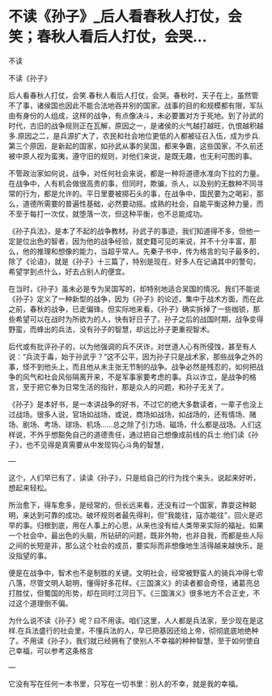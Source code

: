 # 不读《孙子》_后人看春秋人打仗，会笑；春秋人看后人打仗，会哭...

不读

不读《孙子》

后人看春秋人打仗，会笑.春秋人看后人打仗，会哭。春秋时，天子在上，虽然管不了事，诸侯国也因此不能合法地吞并别的国家。战事的目的和规模都有限，军队由有身份的人组成，这样的战争，有点像决斗，未必要置对方于死地。到了孙武的时代，古旧的战争规则正在瓦解，原因之一，是诸侯的火气越打越旺，仇恨越积越多.原因之二，是兵源扩大了，农民和社会地位更低的人都被征召入伍，成为步兵.第三个原因，是新起的国家，如孙武从事的吴国，都来争霸，这些国家，不久前还被中原人视为蛮夷，遵守旧的规则，对他们来说，是既无趣，也无利可图的事。

不管政治家如何说，战争，对任何社会来说，都是一种将道德水准向下拉的力量。在战争中，人有机会做很高贵的事，但同时，欺骗，杀人，以及别的无数种不同寻常的行为，都是允许的。平日里要被掷石头的事，在战争中，国民要为之喝彩，那么，道德所需要的普遍性基础，必然要动摇。成熟的社会，自能平衡这种力量，而不至于每打一次仗，就堕落一次，但这种平衡，也不总能成功。

《孙子兵法》，是本了不起的战争教材。孙武子的事迹，我们知道得不多，但他一定是位出色的智者，因为他的战争经验，就史籍可见的来说，并不十分丰富，那么，他的推理和想像的能力，当超乎常人。先秦子书中，传为格言的句子最多的，除了《论语》，就是《孙子》十三篇了，特别是现在，好多人在记诵其中的警句，希望学到点什么，好去占别人的便宜。

在当时，《孙子》虽未必是专为吴国写的，却特别地适合吴国的情况。我们不能说《孙子》定义了一种新型的战争，因为《孙子》的论述，集中于战术方面，而在此之前，春秋的战争，已走偏锋。但实际地来看，《孙子》确实拆掉了一些枷锁，那些希望可以在战时为所欲为的人，快有好日子了。孙子之后的战国时期，战争变得野蛮，而蜂出的兵法，没有孙子的智慧，却远比孙子更重视智术。

后代或有批评孙子的，以为他强调的兵不厌诈，对世道人心有所侵蚀，甚至有人说：“兵流于毒，始于孙武乎？”这不公平，因为孙子只是战术家，那些战争之外的事，怪不到他头上，而且他从未主张无节制的战争。战争必然是残忍的，如何把战争的风气和社会风俗隔离开来，不是军事家要考虑的事。兵以诈立，是战争的格言，至于把它奉为日常生活的指针，那是众人的问题，和孙子无关了。

《孙子》是本好书，是一本讲战争的好书，不过它的绝大多数读者，一辈子也没上过战场。很多人说，官场如战场，或说，商场如战场，如战场的，还有情场、赌场、剧场、考场、球场、机场……总之除了引力场、磁场，什么都是战场。人们这样说，不外乎想豁免自己的道德责任，通过把自己想像成前线的兵士.他们读《孙子》，也不见得是真需要从中发现钩心斗角的智慧，

—

这个，人们早已有了，读读《孙子》，只是给自己的行为找个来头，说起来好听，想起来轻松。

所治愈下，得车愈多，是经常的，但长远来看，还没有过一个国家，靠耍这种聪明，来达到可靠的成功。破坏规则者最先得利，但“我能往，寇亦能往”，回火是迟早的事。归根到底，用在人事上的心思，从来也没有给人类带来实际的福祉。如果一个社会中，最出色的头脑，所钻研的问题，既非外物，也非自我，而都是些人际之间的长短是非，那么这个社会的成员，要实际而非想像地生活得越来越快乐，是没指望的事。

便是在战争中，智术也不是制胜的关键。文明社会，经常被野蛮人的骑兵冲得七零八落，尽管文明人聪明，懂得好多花样。《三国演义》的读者都会奇怪，诸葛亮总打胜仗，但蜀国的形势，却在同时江河日下。《三国演义》很多地方不合正史，不过这个道理倒不偏。

为什么说不读《孙子》呢？曰不用读。咱们这里，人人都是兵法家，至少现在是这样.在兵法盛行的社会里，不懂兵法的人，早已把基因还给上帝，彻彻底底地绝种了。不用读《孙子》，我们就已经拥有了使别人不幸福的种种智慧，至于如何使自己幸福，可以参考这条格言

—

它没有写在任何一本书里，只写在一切书里：别人的不幸，就是我的幸福。